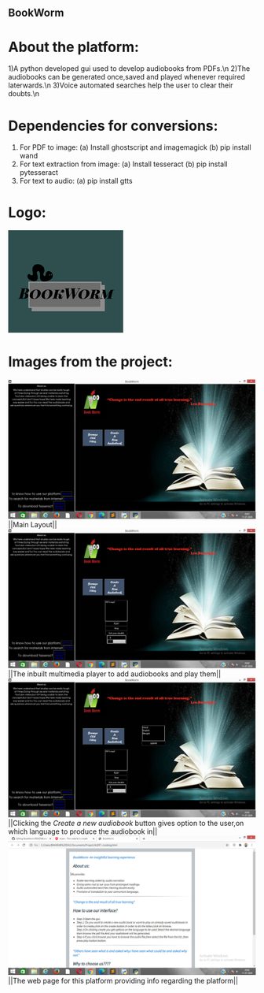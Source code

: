 ## BookWorm

# About the platform:
1)A python developed gui used to develop audiobooks from PDFs.\n
2)The audiobooks can be generated once,saved and played whenever required laterwards.\n
3)Voice automated searches help the user to clear their doubts.\n
# Dependencies for conversions:
1) For PDF to image:
      (a) Install ghostscript and imagemagick
      (b) pip install wand
2) For text extraction from image:
      (a) Install tesseract
      (b) pip install pytesseract
3) For text to audio:
      (a) pip install gtts 
# Logo:
![](Screenshot%20(580).png)
# Images from the project:
![](Screenshot%20(745).png)
||Main Layout||
![](Screenshot%20(746).png)
||The inbuilt multimedia player to add audiobooks and play them||
![](Screenshot%20(747).png)
||Clicking the *Create a new audiobook* button gives option to the user,on which language to produce the audiobook in||
![](Screenshot%20(748).png)
||The web page for this platform providing info regarding the platform||
